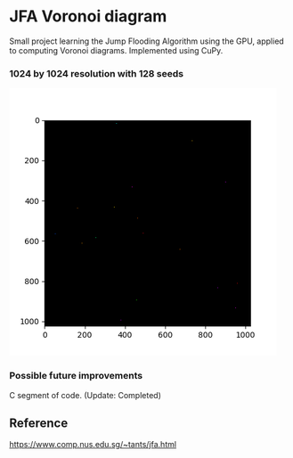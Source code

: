 # JFA Voronoi diagram
Small project learning the Jump Flooding Algorithm using the GPU, applied to computing Voronoi diagrams. Implemented using CuPy.

### 1024 by 1024 resolution with 128 seeds

![](https://github.com/yisiox/jfa-voronoi-diagram/blob/main/animations/jfa_voronoi_animation_3.gif)

### Possible future improvements
C segment of code. (Update: Completed) 

## Reference
https://www.comp.nus.edu.sg/~tants/jfa.html
